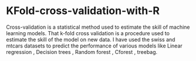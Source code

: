 # KFold-cross-validation-with-R
Cross-validation is a statistical method used to estimate the skill of machine learning models. That k-fold cross validation is a procedure used to estimate the skill of the model on new data. I have used the swiss and mtcars datasets to predict the performance of various models like Linear regression , Decision trees , Random forest , Cforest , treebag.
